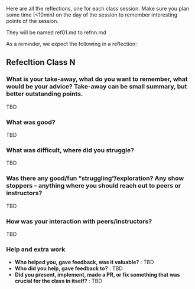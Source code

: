 Here are all the reflections, one for each class session.
Make sure you plan some time (<10min) on the day of the session
to remember interesting points of the session.

They will be named ref01.md to refnn.md

As a reminder, we expect the following in a reflection:

## Refecltion Class N
### What is your take-away, what do you want to remember, what would be your advice? Take-away can be small summary, but better outstanding points.
TBD

### What was good?
TBD

### What was difficult, where did you struggle?
TBD

### Was there any good/fun “struggling”/exploration? Any show stoppers – anything where you should reach out to peers or instructors? 
TBD

### How was your interaction with peers/instructors?
TBD

### Help and extra work
  - **Who helped you, gave feedback, was it valuable?** : TBD 
  - **Who did you help, gave feedback to?** :  TBD
  - **Did you present, implement, made a PR, or fix something that was crucial for the class in itself?** : TBD
